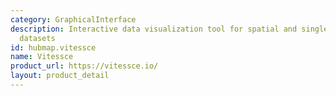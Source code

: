 ```yaml
---
category: GraphicalInterface
description: Interactive data visualization tool for spatial and single-cell multimodal
  datasets
id: hubmap.vitessce
name: Vitessce
product_url: https://vitessce.io/
layout: product_detail
---
```

